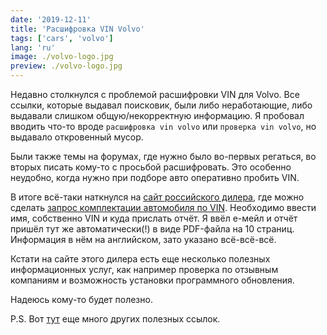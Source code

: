 ```yaml
---
date: '2019-12-11'
title: 'Расшифровка VIN Volvo'
tags: ['cars', 'volvo']
lang: 'ru'
image: ./volvo-logo.jpg
preview: ./volvo-logo.jpg
---
```


Недавно столкнулся с проблемой расшифровки VIN для Volvo. Все ссылки, которые выдавал поисковик, были либо неработающие, либо выдавали слишком общую/некорректную информацию. Я пробовал вводить что-то вроде `расшифровка vin volvo` или `проверка vin volvo`, но выдавало откровенный мусор.

Были также темы на форумах, где нужно было во-первых регаться, во вторых писать кому-то с просьбой расшифровать. Это особенно неудобно, когда нужно при подборе авто оперативно пробить VIN.

В итоге всё-таки наткнулся на [сайт российского дилера](https://volvocarm1.ru/), где можно сделать [запрос комплектации автомобиля по VIN](https://volvocarm1.ru/service/vin-info/). Необходимо ввести имя, собственно VIN и куда прислать отчёт. Я ввёл е-мейл и отчёт пришёл тут же автоматически(!) в виде PDF-файла на 10 страниц. Информация в нём на английском, зато указано всё-всё-всё.

Кстати на сайте этого дилера есть еще несколько полезных информационных услуг, как например проверка по отзывным компаниям и возможность установки программного обновления.

Надеюсь кому-то будет полезно.

P.S. Вот [тут](https://www.drive2.ru/b/523942030720631848/) еще много других полезных ссылок.
